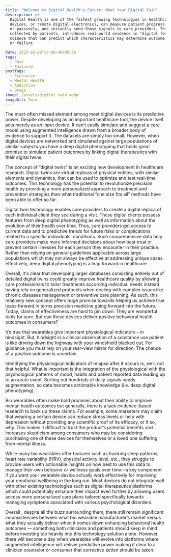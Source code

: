 ```yaml
---
title: "Welcome to Digital Health's Future: Meet Your Digital Twin"
description: >+
  Digital Health is one of the fastest growing technologies in healthcare. Edge
  devices, or remote digital electronics, can measure patient progress, actively
  or passively, and instantly send those signals to care providers. This data,
  collected by patients, introduces real-world evidence in "digital twin"
  science that can predict which characteristics may determine outcome success,
  or failure.

date: 2023-02-28T12:08:49+05:30
tags:
  - Post
  - Featured
postTags:
  - Exclusive
  - Mental Health
  - Addiction
  - Drugs
image: /assets/digital_twin.webp
imageAlt: Twin
---
```

The most-often missed element among most digital devices is its predictive power. Despite developing as an important healthcare tool, the device itself acts merely as an input device. It can’t easily simulate and suggest a care model using augmented intelligence drawn from a broader body of evidence to support it. The datasets are simply too small. However, when digital devices are networked and simulated against large populations of similar subjects you have a deep digital phenotyping that holds great promise to simulate patient outcomes by linking digital therapeutics with their digital twins.

The concept of “digital twins” is an exciting new development in healthcare research. Digital twins are virtual replicas of physical entities, with similar elements and dynamics, that can be used to optimize and test real-time outcomes. This technology has the potential to revolutionize precision health by providing a more personalized approach to treatment and prevention strategies than what traditional “one size fits all” methods have been able to offer so far.

Digital twin technology enables care providers to create a digital replica of each individual client they see during a visit. These digital clients possess features from deep digital phenotyping as well as information about the evolution of their health over time. Thus, care providers get access to current data and to predictive trends for future risks or complications related to a specific individuals' conditions. Such comprehensive data help care providers make more informed decisions about how best treat or prevent certain illnesses for each person they encounter in their practice. Rather than relying on general guidelines applicable across large populations which may not always be effective at addressing unique cases effectively, deep digital phenotyping is a leap forward in healthcare.

Overall, it's clear that developing larger databases consisting entirely out of detailed digital twins could greatly improve healthcare quality by allowing care professionals to tailor treatments according individual needs instead having rely on generalized protocols when dealing with complex issues like chronic diseases management or preventive care planning. As such, this relatively new concept offers huge promise towards helping us achieve true leaps forward in terms precision medicine going forward into the future. Today, claims of effectiveness are hard to pin down. They are wonderful tools for sure. But can these devices deliver positive behavioral health outcomes in consumers?

It’s true that wearables give important physiological indicators – in hindsight. But, hindsight in a clinical observation of a substance use patient is like driving down the highway with your windshield blacked out. For guidance you must rely on your rear-view mirror for direction. The chance of a positive outcome is uncertain.

Identifying the physiological indicators of relapse after it occurs is, well, not that helpful. What is important is the integration of the physiological with the psychological patterns of mood, habits and patient reported data leading up to an acute event. Sorting out hundreds of daily signals needs augmentation, so data becomes actionable knowledge (i.e. deep digital phenotyping).

Bio wearables often make bold promises about their ability to improve mental health outcomes but generally, there is a lack evidence-based research to back up these claims. For example, some marketers may claim that wearing a certain device can reduce stress levels or help with depression without providing any scientific proof of its efficacy, or if so, why. This makes it difficult to trust the product’s potential benefits and increases skepticism among consumers who may be considering purchasing one of these devices for themselves or a loved one suffering from mental illness.

While many bio wearables offer features such as tracking sleep patterns, heart rate variability (HRV), physical activity level, etc., they struggle to provide users with actionable insights on how best to use this data to manage their own behavior or wellness goals over time—a key component if you want your wearable device actually work effectively for improving your emotional wellbeing in the long run. Most devices do not integrate well with other existing technologies such as digital therapeutics platforms which could potentially enhance their impact even further by allowing users access more personalized care plans tailored specifically towards managing symptoms associated with various psychological disorders.

Overall , despite all the buzz surrounding them, there still remain significant inconsistencies between what bio wearable manufacturer’s market versus what they actually deliver when it comes down enhancing behavioral health outcomes — something both clinicians and patients should keep in mind before investing too heavily into this technology solution alone. However, there will become a day when wearables will evolve into platforms where augmented intelligence will deliver predictive power making it clear to a clinician counselor or consumer that corrective action should be taken.